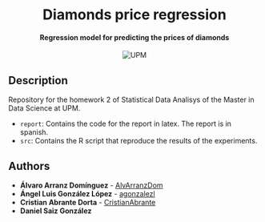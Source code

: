 <h1 align="center">Diamonds price regression</h1>
<h4 align="center">Regression model for predicting the prices of diamonds </h4>

<p align="center">
  <img alt="UPM" src="https://img.shields.io/badge/EIT%20Digital-UPM-blue?style=flat-square">
</p>

## Description

Repository for the homework 2 of Statistical Data Analisys of the Master in Data Science at UPM.

- `report`: Contains the code for the report in latex. The report is in spanish.
- `src`: Contains the R script that reproduce the results of the experiments.

## Authors

- **Álvaro Arranz Domínguez** - [AlvArranzDom](https://github.com/AlvArranzDom)
- **Ángel Luis González López** - [agonzalezl](https://github.com/agonzalezl)
- **Cristian Abrante Dorta** - [CristianAbrante](https://github.com/CristianAbrante)
- **Daniel Saiz González**
